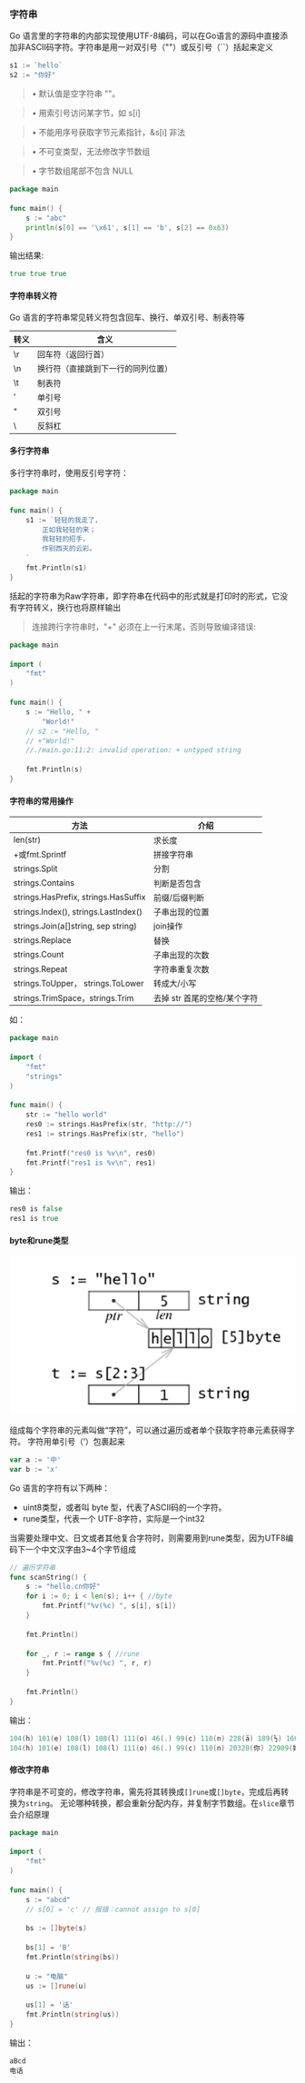 ### 字符串

Go 语言里的字符串的内部实现使用UTF-8编码，可以在Go语言的源码中直接添加非ASCII码字符。字符串是用一对双引号（""）或反引号（``）括起来定义
```go
s1 := `hello`
s2 := "你好"
```

> • 默认值是空字符串 ""。

> • 用索引号访问某字节，如 s[i]

> • 不能用序号获取字节元素指针，&s[i] 非法

> • 不可变类型，无法修改字节数组

> • 字节数组尾部不包含 NULL

```go
package main

func main() {
	s := "abc"
	println(s[0] == '\x61', s[1] == 'b', s[2] == 0x63)
}

```
输出结果:
```go
true true true
```

#### 字符串转义符
Go 语言的字符串常见转义符包含回车、换行、单双引号、制表符等

|转义	| 含义
|------ |------
|\r	    | 回车符（返回行首）
|\n	    | 换行符（直接跳到下一行的同列位置）
|\t	    | 制表符
|\'	    | 单引号
|\"	    | 双引号
|\	    | 反斜杠


#### 多行字符串
多行字符串时，使用反引号字符：
```go
package main

func main() {
	s1 := `轻轻的我走了，
        正如我轻轻的来；
        我轻轻的招手，
        作别西天的云彩。
    `
    fmt.Println(s1)
}

```
括起的字符串为Raw字符串，即字符串在代码中的形式就是打印时的形式，它没有字符转义，换行也将原样输出

> 连接跨行字符串时，"+" 必须在上一行末尾，否则导致编译错误:

```go
package main

import (
	"fmt"
)

func main() {
	s := "Hello, " +
		"World!"
	// s2 := "Hello, "
	// +"World!" 
    //./main.go:11:2: invalid operation: + untyped string

	fmt.Println(s)
}
```

#### 字符串的常用操作

|方法	 |   介绍
|------- |---------
|len(str)	    |求长度
|+或fmt.Sprintf	|拼接字符串
|strings.Split	|分割
|strings.Contains	|   判断是否包含
|strings.HasPrefix, strings.HasSuffix	|前缀/后缀判断
|strings.Index(), strings.LastIndex()	|子串出现的位置
|strings.Join(a[]string, sep string)	|join操作
|strings.Replace	|替换
|strings.Count      |子串出现的次数
|strings.Repeat     |字符串重复次数
|strings.ToUpper， strings.ToLower| 转成大/小写
|strings.TrimSpace，strings.Trim  |去掉 str 首尾的空格/某个字符

如：
```go
package main

import (
	"fmt"
	"strings"
)

func main() {
	str := "hello world"
	res0 := strings.HasPrefix(str, "http://")
	res1 := strings.HasPrefix(str, "hello")
	
	fmt.Printf("res0 is %v\n", res0)
	fmt.Printf("res1 is %v\n", res1)
}
```
输出：
```go
res0 is false
res1 is true
```

#### byte和rune类型

![img.png](img.png)

组成每个字符串的元素叫做“字符”，可以通过遍历或者单个获取字符串元素获得字符。 字符用单引号（’）包裹起来
```go
var a := '中'
var b := 'x'
```

Go 语言的字符有以下两种：
- uint8类型，或者叫 byte 型，代表了ASCII码的一个字符。
- rune类型，代表一个 UTF-8字符，实际是一个int32

当需要处理中文、日文或者其他复合字符时，则需要用到rune类型，因为UTF8编码下一个中文汉字由3~4个字节组成
```go
// 遍历字符串
func scanString() {
    s := "hello.cn你好"
    for i := 0; i < len(s); i++ { //byte
        fmt.Printf("%v(%c) ", s[i], s[i])
    }
    
    fmt.Println()
    
    for _, r := range s { //rune
        fmt.Printf("%v(%c) ", r, r)
    }
    
    fmt.Println()
}
```

输出：
```go
104(h) 101(e) 108(l) 108(l) 111(o) 46(.) 99(c) 110(n) 228(ä) 189(½) 160( ) 229(å) 165(¥) 189(½) 
104(h) 101(e) 108(l) 108(l) 111(o) 46(.) 99(c) 110(n) 20320(你) 22909(好) 
```

#### 修改字符串
字符串是不可变的，修改字符串，需先将其转换成`[]rune`或`[]byte`，完成后再转换为`string`。
无论哪种转换，都会重新分配内存，并复制字节数组。在`slice`章节会介绍原理

```go
package main

import (
	"fmt"
)

func main() {
	s := "abcd"
	// s[0] = 'c' // 报错：cannot assign to s[0]
	
	bs := []byte(s)

	bs[1] = 'B'
	fmt.Println(string(bs))

	u := "电脑"
	us := []rune(u)

	us[1] = '话'
	fmt.Println(string(us))
}
```

输出：
```go
aBcd
电话
```
